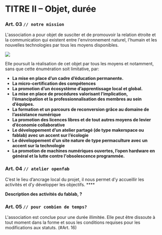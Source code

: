 # TITRE II – Objet, durée

### **Art. 03 `// notre mission`**

L'association a pour objet de susciter et de promouvoir la relation étroite et la communication qui existent entre l'environnement naturel, l'humain et les nouvelles technologies par tous les moyens disponibles.

![](https://lh3.googleusercontent.com/APdT5FWmP6aJPeoVJ5ibqPmt164E5fCEdxWnfM_Ne4CR1Zhi-kJ6HIjcn12RorucsM7kf_GYPPp-QceJL2MhQHH95xLLwH2yuRUMJCoDySl8KX3qZwovH8RkF9vW3RnHezqAaOOW)

Elle poursuit la réalisation de cet objet par tous les moyens et notamment, sans que cette énumération soit limitative, par:

* **La mise en place d’un cadre d’éducation permanente.** 
* **La micro-certification des compétences** 
* **La promotion d’un écosystème d’apprentissage local et global.** 
* **La mise en place de procédures valorisant l’implication, l’émancipation et la professionnalisation des membres au sein d’équipes.**
* **La formation et un parcours de reconversion grâce au domaine de l’assistance numérique**
* **La promotion des licences libres et de tout autres moyens de levier d’économie collaborative**
* **Le développement d’un atelier partagé \(de type makerspace ou fablab\) avec un accent sur l’écologie**
* **Le développement d’un site nature de type permaculture avec un accent sur la technologie**
* **La promotion de machines numériques ouvertes, l’open hardware en général et la lutte contre l'obsolescence programmée.** 

### **Art. 04 `// atelier openfab`**

C’est le lieu d’ancrage local du projet, il nous permet d’y accueillir les activités et d’y développer les objectifs. ****

**Description des activités du fablab, ?**

### **Art. 05 `// pour combien de temps?`**

L'association est conclue pour une durée illimitée. Elle peut être dissoute à tout moment dans la forme et sous les conditions requises pour les modifications aux statuts. \(\#Art. 16\)

